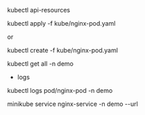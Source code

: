 kubectl api-resources

kubectl apply -f kube/nginx-pod.yaml

or

kubectl create -f kube/nginx-pod.yaml

kubectl get all -n demo

- logs

kubectl logs  pod/nginx-pod -n demo

minikube service nginx-service -n demo --url